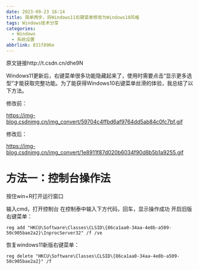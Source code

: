 ```yaml
---
date: 2023-09-23 16:14
title: 简单两步，将Windows11右键菜单修改为Windows10风格
tags: Windows技术分享
categories:
  - Windows
  - 系统设置
abbrlink: 831f896e
---
```


原文链接http://t.csdn.cn/dhe9N

Windows11更新后，右键菜单很多功能隐藏起来了，使用时需要点击“显示更多选型”才能获取完整功能。为了能获得Windows10右键菜单丝滑的体验，我总结了以下方法。

修改前：

https://img-blog.csdnimg.cn/img_convert/59704c4ffbd6af9764dd5ab84c0fc7bf.gif

修改后：

https://img-blog.csdnimg.cn/img_convert/1e8911f87d020b6034f90d8b5b1a9255.gif

# 方法一：控制台操作法

按住win+R打开运行窗口


输入cmd，打开控制台
在控制泰中输入下方代码，回车，显示操作成功
开启旧版右键菜单：

```
reg add "HKCU\Software\Classes\CLSID\{86ca1aa0-34aa-4e8b-a509-50c905bae2a2}\InprocServer32" /f /ve
```

恢复windows11新版右键菜单：

```
reg delete "HKCU\Software\Classes\CLSID\{86ca1aa0-34aa-4e8b-a509-50c905bae2a2}" /f
```


